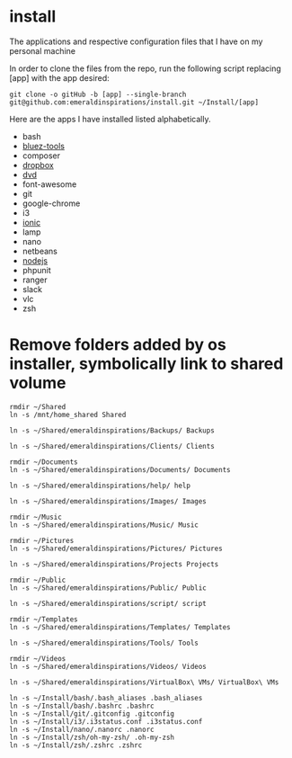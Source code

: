 # install
The applications and respective configuration files that I have on my personal machine

In order to clone the files from the repo, run the following script replacing [app] with the app desired:

```shell
git clone -o gitHub -b [app] --single-branch git@github.com:emeraldinspirations/install.git ~/Install/[app]
```

Here are the apps I have installed listed alphabetically.
- bash
- [bluez-tools](https://github.com/emeraldinspirations/install/blob/bluez-tools/README.md)
- composer
- [dropbox](https://github.com/emeraldinspirations/install/blob/dropbox/README.md)
- [dvd](https://github.com/emeraldinspirations/install/blob/dvd/README.md)
- font-awesome
- git
- google-chrome
- i3
- [ionic](https://github.com/emeraldinspirations/install/blob/ionic/README.md)
- lamp
- nano
- netbeans
- [nodejs](https://github.com/emeraldinspirations/install/blob/nodejs/README.md)
- phpunit
- ranger
- slack
- vlc
- zsh

# Remove folders added by os installer, symbolically link to shared volume
```shell
rmdir ~/Shared
ln -s /mnt/home_shared Shared

ln -s ~/Shared/emeraldinspirations/Backups/ Backups

ln -s ~/Shared/emeraldinspirations/Clients/ Clients

rmdir ~/Documents
ln -s ~/Shared/emeraldinspirations/Documents/ Documents

ln -s ~/Shared/emeraldinspirations/help/ help

ln -s ~/Shared/emeraldinspirations/Images/ Images

rmdir ~/Music
ln -s ~/Shared/emeraldinspirations/Music/ Music

rmdir ~/Pictures
ln -s ~/Shared/emeraldinspirations/Pictures/ Pictures

ln -s ~/Shared/emeraldinspirations/Projects Projects

rmdir ~/Public
ln -s ~/Shared/emeraldinspirations/Public/ Public

ln -s ~/Shared/emeraldinspirations/script/ script

rmdir ~/Templates
ln -s ~/Shared/emeraldinspirations/Templates/ Templates

ln -s ~/Shared/emeraldinspirations/Tools/ Tools

rmdir ~/Videos
ln -s ~/Shared/emeraldinspirations/Videos/ Videos

ln -s ~/Shared/emeraldinspirations/VirtualBox\ VMs/ VirtualBox\ VMs
```

```shell
ln -s ~/Install/bash/.bash_aliases .bash_aliases
ln -s ~/Install/bash/.bashrc .bashrc
ln -s ~/Install/git/.gitconfig .gitconfig
ln -s ~/Install/i3/.i3status.conf .i3status.conf
ln -s ~/Install/nano/.nanorc .nanorc
ln -s ~/Install/zsh/oh-my-zsh/ .oh-my-zsh
ln -s ~/Install/zsh/.zshrc .zshrc
```
